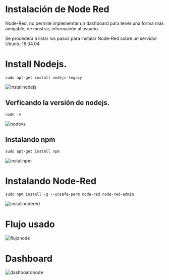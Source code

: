# Instalación de Node Red
Node-Red, no permite implementar un dashboard para tener una forma más amigable, de mostrar, información al usuario.

Se procedera a listar los pasos para instalar Node-Red sobre un servidor Ubuntu 16.04.04

# Install Nodejs.

```
sudo apt-get install nodejs-legacy
```

![installnodejs](https://drive.google.com/uc?export=view&id=1vi03C9a1uFrrINF6BgK0ME-5pBM6UQRl) 

## Verficando la versión de nodejs.

```
node -v
```

![nodevs](https://drive.google.com/uc?export=view&id=1viwjL7fIpvXPovvlSQaWwEtIuElITD8B) 

## Instalando npm

```
sudo apt-get install npm
```

![installnpm](https://drive.google.com/uc?export=view&id=1vlBU-UEBjydR-t117EfQdH__e9W1pc-9)

# Instalando Node-Red

```
sudo npm install -g --unsafe-perm node-red node-red-admin
```

![installnodered](https://drive.google.com/uc?export=view&id=1vr2MWyiaApF7PnrmuwyPNX5gjUOoHBwI)

# Flujo usado

![flujonode](https://drive.google.com/uc?export=view&id=1vrQUv8RLn1YBN-VhvivzvkgFkYPIfm8R)

# Dashboard

![dashboardnode](https://drive.google.com/uc?export=view&id=1w6u9597R-Jr4mUrUYCZ_zTBpkw1o0D9x)
